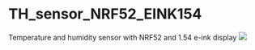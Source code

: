 # TH_sensor_NRF52_EINK154
 Temperature and humidity sensor with NRF52 and 1.54 e-ink display
![](https://mega.nz/file/CAl02CSL#NeHPBRKIkCYP57nFCwezRNMeVUO57LWe58Ed15nPCnI)

